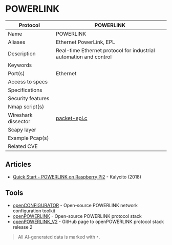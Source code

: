 # POWERLINK

| Protocol | POWERLINK |
|---|---|
| Name | POWERLINK |
| Aliases | Ethernet PowerLink, EPL |
| Description | Real-time Ethernet protocol for industrial automation and control |
| Keywords |  |
| Port(s) | Ethernet |
| Access to specs |  |
| Specifications |  |
| Security features |  |
| Nmap script(s) |  |
| Wireshark dissector | [packet-epl.c](https://github.com/wireshark/wireshark/blob/master/epan/dissectors/packet-epl.c) |
| Scapy layer |  |
| Example Pcap(s) |  |
| Related CVE |  |

## Articles
- [Quick Start - POWERLINK on Raspberry Pi2](https://www.kalycito.com/quick-start-powerlink-on-raspberry-pi2/) - Kalycito (2018)
## Tools
- [openCONFIGURATOR](https://sourceforge.net/projects/openconf/) - Open-source POWERLINK network configuration toolkit
- [openPOWERLINK](https://openpowerlink.sourceforge.net/web/) - Open-source POWERLINK protocol stack
- [openPOWERLINK_V2](https://github.com/OpenAutomationTechnologies/openPOWERLINK_V2) - GitHub page to openPOWERLINK protocol stack release 2

> All AI-generated data is marked with `*`.
